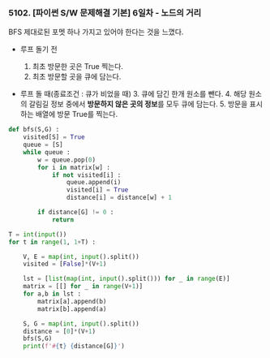 ### 5102. [파이썬 S/W 문제해결 기본] 6일차 - 노드의 거리

BFS 제대로된 포멧 하나 가지고 있어야 한다는 것을 느꼈다. 
- 루프 돌기 전
    1. 최초 방문한 곳은 True 찍는다. 
    2. 최초 방문할 곳을 큐에 담는다. 

- 루프 돌 때(종료조건 : 큐가 비었을 때)
    3. 큐에 담긴 한개 원소를 뺀다. 
    4. 해당 원소의 갈림길 정보 중에서 **방문하지 않은 곳의 정보**를 모두 큐에 담는다. 
    5. 방문을 표시하는 배열에 방문 True를 찍는다.  

```python
def bfs(S,G) : 
    visited[S] = True
    queue = [S]
    while queue : 
        w = queue.pop(0)
        for i in matrix[w] : 
            if not visited[i] : 
                queue.append(i)
                visited[i] = True
                distance[i] = distance[w] + 1

        if distance[G] != 0 : 
            return 

T = int(input())
for t in range(1, 1+T) : 

    V, E = map(int, input().split())
    visited = [False]*(V+1)

    lst = [list(map(int, input().split())) for _ in range(E)]
    matrix = [[] for _ in range(V+1)]
    for a,b in lst : 
        matrix[a].append(b)
        matrix[b].append(a)

    S, G = map(int, input().split())
    distance = [0]*(V+1)
    bfs(S,G)
    print(f'#{t} {distance[G]}')
```
